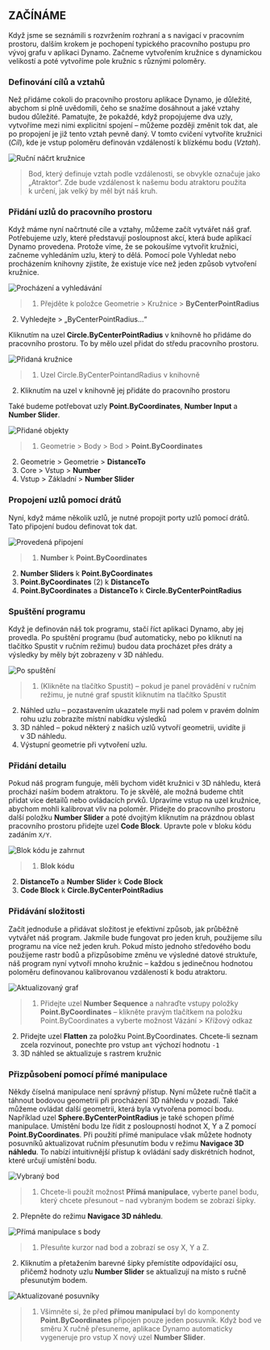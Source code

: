 

## ZAČÍNÁME

Když jsme se seznámili s rozvržením rozhraní a s navigací v pracovním prostoru, dalším krokem je pochopení typického pracovního postupu pro vývoj grafu v aplikaci Dynamo. Začneme vytvořením kružnice s dynamickou velikostí a poté vytvoříme pole kružnic s různými poloměry.

### Definování cílů a vztahů

Než přidáme cokoli do pracovního prostoru aplikace Dynamo, je důležité, abychom si plně uvědomili, čeho se snažíme dosáhnout a jaké vztahy budou důležité. Pamatujte, že pokaždé, když propojujeme dva uzly, vytvoříme mezi nimi explicitní spojení – můžeme později změnit tok dat, ale po propojení je již tento vztah pevně daný. V tomto cvičení vytvoříte kružnici (*Cíl*), kde je vstup poloměru definován vzdáleností k blízkému bodu (*Vztah*).

![Ruční náčrt kružnice](images/2-4/00-Hand-Sketch-of-Circle.png)

> Bod, který definuje vztah podle vzdálenosti, se obvykle označuje jako „Atraktor“. Zde bude vzdálenost k našemu bodu atraktoru použita k určení, jak velký by měl být náš kruh.

### Přidání uzlů do pracovního prostoru

Když máme nyní načrtnuté cíle a vztahy, můžeme začít vytvářet náš graf. Potřebujeme uzly, které představují posloupnost akcí, která bude aplikací Dynamo provedena. Protože víme, že se pokoušíme vytvořit kružnici, začneme vyhledáním uzlu, který to dělá. Pomocí pole Vyhledat nebo procházením knihovny zjistíte, že existuje více než jeden způsob vytvoření kružnice.

![Procházení a vyhledávání](images/2-4/01-BrowseAndSearch.png)

> 1. Přejděte k položce Geometrie > Kružnice > **ByCenterPointRadius**
2. Vyhledejte > „ByCenterPointRadius...“

Kliknutím na uzel **Circle.ByCenterPointRadius** v knihovně ho přidáme do pracovního prostoru. To by mělo uzel přidat do středu pracovního prostoru.

![Přidaná kružnice](images/2-4/02-CircleAdded.png)

> 1. Uzel Circle.ByCenterPointandRadius v knihovně
2. Kliknutím na uzel v knihovně jej přidáte do pracovního prostoru

Také budeme potřebovat uzly **Point.ByCoordinates**, **Number Input** a **Number Slider**.

![Přidané objekty](images/2-4/03-NodesAdded.png)

> 1. Geometrie > Body > Bod > **Point.ByCoordinates**
2. Geometrie > Geometrie > **DistanceTo**
3. Core > Vstup > **Number**
4. Vstup > Základní > **Number Slider**

### Propojení uzlů pomocí drátů

Nyní, když máme několik uzlů, je nutné propojit porty uzlů pomocí drátů. Tato připojení budou definovat tok dat.

![Provedená připojení](images/2-4/04-NodesConnected.png)

> 1. **Number** k **Point.ByCoordinates**
2. **Number Sliders** k **Point.ByCoordinates**
3. **Point.ByCoordinates** (2) k **DistanceTo**
4. **Point.ByCoordinates** a **DistanceTo** k **Circle.ByCenterPointRadius**

### Spuštění programu

Když je definován náš tok programu, stačí říct aplikaci Dynamo, aby jej provedla. Po spuštění programu (buď automaticky, nebo po kliknutí na tlačítko Spustit v ručním režimu) budou data procházet přes dráty a výsledky by měly být zobrazeny v 3D náhledu.

![Po spuštění](images/2-4/05-GraphExecuted.png)

> 1. (Klikněte na tlačítko Spustit) – pokud je panel provádění v ručním režimu, je nutné graf spustit kliknutím na tlačítko Spustit
2. Náhled uzlu – pozastavením ukazatele myši nad polem v pravém dolním rohu uzlu zobrazíte místní nabídku výsledků
3. 3D náhled – pokud některý z našich uzlů vytvoří geometrii, uvidíte ji v 3D náhledu.
4. Výstupní geometrie při vytvoření uzlu.

### Přidání detailu

Pokud náš program funguje, měli bychom vidět kružnici v 3D náhledu, která prochází naším bodem atraktoru. To je skvělé, ale možná budeme chtít přidat více detailů nebo ovládacích prvků. Upravíme vstup na uzel kružnice, abychom mohli kalibrovat vliv na poloměr. Přidejte do pracovního prostoru další položku **Number Slider** a poté dvojitým kliknutím na prázdnou oblast pracovního prostoru přidejte uzel **Code Block**. Upravte pole v bloku kódu zadáním ```X/Y```.

![Blok kódu je zahrnut](images/2-4/06-CodeBlock.png)

> 1. **Blok kódu**
2. **DistanceTo** a **Number Slider** k **Code Block**
3. **Code Block** k **Circle.ByCenterPointRadius**

### Přidávání složitosti

Začít jednoduše a přidávat složitost je efektivní způsob, jak průběžně vytvářet náš program. Jakmile bude fungovat pro jeden kruh, použijeme sílu programu na více než jeden kruh. Pokud místo jednoho středového bodu použijeme rastr bodů a přizpůsobíme změnu ve výsledné datové struktuře, náš program nyní vytvoří mnoho kružnic – každou s jedinečnou hodnotou poloměru definovanou kalibrovanou vzdáleností k bodu atraktoru.

![Aktualizovaný graf](images/2-4/07-AddingComplexity.png)

> 1. Přidejte uzel **Number Sequence** a nahraďte vstupy položky **Point.ByCoordinates** – klikněte pravým tlačítkem na položku Point.ByCoordinates a vyberte možnost Vázání > Křížový odkaz
2. Přidejte uzel **Flatten** za položku Point.ByCoordinates. Chcete-li seznam zcela rozvinout, ponechte pro vstup ```amt``` výchozí hodnotu ```-1```
3. 3D náhled se aktualizuje s rastrem kružnic

### Přizpůsobení pomocí přímé manipulace

Někdy číselná manipulace není správný přístup. Nyní můžete ručně tlačit a táhnout bodovou geometrii při procházení 3D náhledu v pozadí. Také můžeme ovládat další geometrii, která byla vytvořena pomocí bodu. Například uzel **Sphere.ByCenterPointRadius** je také schopen přímé manipulace. Umístění bodu lze řídit z posloupností hodnot X, Y a Z pomocí **Point.ByCoordinates**. Při použití přímé manipulace však můžete hodnoty posuvníků aktualizovat ručním přesunutím bodu v režimu **Navigace 3D náhledu**. To nabízí intuitivnější přístup k ovládání sady diskrétních hodnot, které určují umístění bodu.

![Vybraný bod](images/2-4/08-SelectedPoint.png)

> 1. Chcete-li použít možnost **Přímá manipulace**, vyberte panel bodu, který chcete přesunout – nad vybraným bodem se zobrazí šipky.
2. Přepněte do režimu **Navigace 3D náhledu**.

![Přímá manipulace s body](images/2-4/09-DirectPointManipulation.png)

> 1. Přesuňte kurzor nad bod a zobrazí se osy X, Y a Z.
2. Kliknutím a přetažením barevné šipky přemístíte odpovídající osu, přičemž hodnoty uzlu **Number Slider** se aktualizují na místo s ručně přesunutým bodem.

![Aktualizované posuvníky](images/2-4/10-UpdatedSliders.png)

> 1. Všimněte si, že před **přímou manipulací** byl do komponenty **Point.ByCoordinates** připojen pouze jeden posuvník. Když bod ve směru X ručně přesuneme, aplikace Dynamo automaticky vygeneruje pro vstup X nový uzel **Number Slider**.

